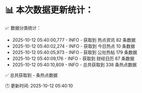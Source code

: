 📊 本次数据更新统计：
==========================

📈 数据分类统计：
- 2025-10-12 05:40:00,777 - INFO - 获取到 热点资讯 82 条数据
- 2025-10-12 05:40:02,274 - INFO - 获取到 今日热点 10 条数据
- 2025-10-12 05:40:05,973 - INFO - 获取到 公社热帖 179 条数据
- 2025-10-12 05:40:09,176 - INFO - 获取到 财经日历 67 条数据
- 2025-10-12 05:40:10,809 - INFO - 总共获取到 338 条热点数据

✅ 总共获取到 - 条热点数据

🕐 更新时间: 2025-10-12 05:40:10
